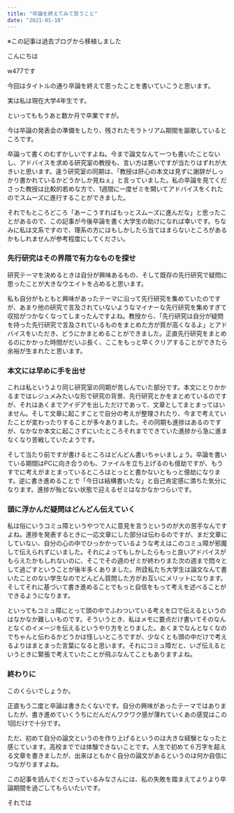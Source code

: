 ```yaml
---
title: "卒論を終えてみて思うこと"
date: "2021-01-18"
---
```


※この記事は過去ブログから移植しました



こんにちは

w477です







今回はタイトルの通り卒論を終えて思ったことを書いていこうと思います。




実は私は現在大学4年生です。

といってももうあと数か月で卒業ですが。

今は卒論の発表会の準備をしたり、残されたモラトリアム期間を謳歌しているところです。




卒論って書くのむずかしいですよね。今まで論文なんて一つも書いたことないし、アドバイスを求める研究室の教授も、言い方は悪いですが当たりはずれが大きいと思います。違う研究室の同期は、「教授は肝心の本文は見ずに謝辞がしっかり書かれているかどうかしか見ねぇ」と言っていました。私の卒論を見てくださった教授は比較的若めな方で、1週間に一度ゼミを開いてアドバイスをくれたのでスムーズに進行することができました。




それでもところどころ「あーこうすればもっとスムーズに進んだな」と思ったことがあるので、この記事が今後卒論を書く大学生の助けになれば幸いです。ちなみに私は文系ですので、理系の方にはもしかしたら当てはまらないところがあるかもしれませんが参考程度にしてください。










### 先行研究はその界隈で有力なものを探せ

研究テーマを決めるときは自分が興味あるもの、そして既存の先行研究で疑問に思ったことが大きなウエイトを占めると思います。




私も自分がもともと興味があったテーマに沿って先行研究を集めていたのですが、あまり他の研究で言及されていないようなマイナーな先行研究を集めすぎて収拾がつかなくなってしまったんですよね。教授から、「先行研究は自分が疑問を持った先行研究で言及されているものをまとめた方が質が高くなるよ」とアドバイスをいただき、どうにかまとめることができました。正直先行研究をまとめるのにかかった時間がだいぶ長く、ここをもっと早くクリアすることができたら余裕が生まれたと思います。










### 本文には早めに手を出せ

これは私というより同じ研究室の同期が苦しんでいた部分です。本文にとりかかるまではレジュメみたいな形で研究の背景、先行研究とかをまとめているのですが、それはあくまでアイデアを出しただけであって、文章としてまとまってはいません。そして文章に起こすことで自分の考えが整理されたり、今まで考えていたことが変わったりすることが多々ありました。その同期も進捗はあるのですが、なかなか本文に起こさずにいたところそれまでできていた進捗から急に進まなくなり苦戦していたようです。




そして当たり前ですが書けるところはどんどん書いちゃいましょう。卒論を書いている期間はPCに向き合うのも、ファイルを立ち上げるのも億劫ですが、もうすでに考えがまとまっているところはとっとと書かないともっと億劫になります。逆に書き進めることで「今日は結構書いたな」と自己肯定感に満ちた気分になります。進捗が殆どない状態で迎えるゼミはなかなかつらいです。










### 頭に浮かんだ疑問はどんどん伝えていく

私は俗にいうコミュ障というやつで人に意見を言うというのが大の苦手なんですよね。進捗を発表するときに一応文章にした部分は伝わるのですが、まだ文章にしていない、自分の心の中でひっかかっているような考えはこのコミュ障が邪魔して伝えられずにいました。それによってもしかしたらもっと良いアドバイスがもらえたかもしれないのに、そこでその週のゼミが終わりまた次の週まで悶々として過ごすということが後半多くありました。所詮私たち大学生は論文なんて書いたことのない学生なのでどんどん質問した方がお互いにメリットになります。そしてそれに基づいて書き進めることでもっと自信をもって考えを述べることができるようになります。

といってもコミュ障にとって頭の中でふわついている考えを口で伝えるというのはなかなか難しいものです。そういうとき、私はメモに要点だけ書いてそのなんとなくのイメージを伝えるというやり方をとりました。あくまでなんとなくなのでちゃんと伝わるかどうかは怪しいところですが、少なくとも頭の中だけで考えるよりはまとまった言葉になると思います。それにコミュ障だと、いざ伝えるというときに緊張で考えていたことが飛ぶなんてこともありますよね。










### 終わりに

このくらいでしょうか。

正直もう二度と卒論は書きたくないです。自分の興味があったテーマではありましたが、書き進めていくうちにだんだんワクワク感が薄れていくあの感覚はこの1回だけで十分です。

ただ、初めて自分の論文というのを作り上げるというのは大きな経験となったと感じています。高校まででは体験できないことです。人生で初めて６万字を超える文章を書きましたが、出来はともかく自分の論文があるというのは何か自信につながりますよね。




この記事を読んでくださっているみなさんには、私の失敗を踏まえてよりより卒論期間を過ごしてもらいたいです。




それでは
